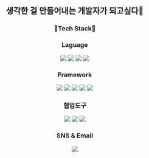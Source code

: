 
<div align="center">
  
  ## 생각한 걸 만들어내는 개발자가 되고싶다🤔

  ### 🔭Tech Stack🔭
 
  ### Laguage
   <img src="https://img.shields.io/badge/Javascript-F7DF1E?style=flat&logo=javascript&logoColor=white"/> <img src="https://img.shields.io/badge/Java-FF160B?style=flat&logo=Java&logoColor=white"/> <img src="https://img.shields.io/badge/Python-3776AB?style=flat&logo=python&logoColor=white"/> <img src="https://img.shields.io/badge/C-FF160B?style=flat&logo=C#&logoColor=white"/>
      
  ### Framework
  <img src="https://img.shields.io/badge/Spring-6DB33F?style=flat&logo=spring&logoColor=white"/> <img src="https://img.shields.io/badge/Vue.js-4FC08D?style=flat&logo=vue.js&logoColor=white"/> <img src="https://img.shields.io/badge/BootStrap-7952B3?style=flat&logo=bootstrap&logoColor=white"/> <img src="https://img.shields.io/badge/eclipse IDE-2C2255?style=flat&logo=eclipseide&logoColor=white"/> <img src="https://img.shields.io/badge/Unity-222324?style=flat&logo=unity&logoColor=white"/>
  
  ### 협업도구
  
  <img src="https://img.shields.io/badge/Figma-F24E1E?style=flat&logo=figma&logoColor=white"/> <img src="https://img.shields.io/badge/Notion-000000?style=flat&logo=notion&logoColor=white"/> <img src="https://img.shields.io/badge/Slack-4A154B?style=flat&logo=slack&logoColor=white"/> 

  ### SNS & Email
  <a href="https://noblesswan.tistory.com/" target="_blank"><img src="https://img.shields.io/badge/Blog-FF5722?style=flat&logo&logo=blogger&logoColor=white"/></a>   


</div>

<!--
**noblesswan/noblesswan** is a ✨ _special_ ✨ repository because its `README.md` (this file) appears on your GitHub profile.

Here are some ideas to get you started:

- 🔭 I’m currently working on ...
- 🌱 I’m currently learning ...
- 👯 I’m looking to collaborate on ...
- 🤔 I’m looking for help with ...
- 💬 Ask me about ...
- 📫 How to reach me: ...
- 😄 Pronouns: ...
- ⚡ Fun fact: ...
-->
